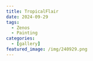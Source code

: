 ```yaml
---
title: TropicalFlair
date: 2024-09-29
tags:
  - Zenos
  - Painting
categories:
  - [gallery]
featured_image: /img/240929.png
---
```

